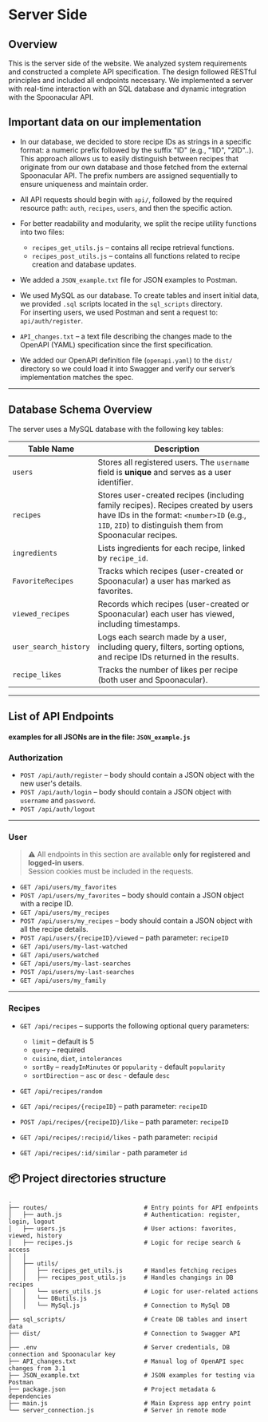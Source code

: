 # Server Side

## Overview
This is the server side of the website. We analyzed system requirements and constructed a complete API specification. The design followed RESTful principles and included all endpoints necessary. We implemented a server with real-time interaction with an SQL database and dynamic integration with the Spoonacular API.

## Important data on our implementation
* In our database, we decided to store recipe IDs as strings in a specific format: a numeric prefix followed by the suffix "ID" (e.g., "1ID", "2ID"..). This approach allows us to easily distinguish between recipes that originate from our own database and those fetched from the external Spoonacular API.
The prefix numbers are assigned sequentially to ensure uniqueness and maintain order.

* All API requests should begin with `api/`, followed by the required resource path: `auth`, `recipes`, `users`, and then the specific action.

* For better readability and modularity, we split the recipe utility functions into two files:
  - `recipes_get_utils.js` – contains all recipe retrieval functions.
  - `recipes_post_utils.js` – contains all functions related to recipe creation and database updates.

* We added a `JSON_example.txt` file for JSON examples to Postman.

* We used MySQL as our database. To create tables and insert initial data, we provided `.sql` scripts located in the `sql_scripts` directory.  
  For inserting users, we used Postman and sent a request to: `api/auth/register`.

* `API_changes.txt` – a text file describing the changes made to the OpenAPI (YAML) specification since the first specification.

* We added our OpenAPI definition file (`openapi.yaml`) to the `dist/` directory so we could load it into Swagger and verify our server’s implementation matches the spec.

---
## Database Schema Overview

The server uses a MySQL database with the following key tables:

| Table Name         | Description |
|--------------------|-------------|
| `users`            | Stores all registered users. The `username` field is **unique** and serves as a user identifier. |
| `recipes`          | Stores user-created recipes (including family recipes). Recipes created by users have IDs in the format: `<number>ID` (e.g., `1ID`, `2ID`) to distinguish them from Spoonacular recipes. |
| `ingredients`      | Lists ingredients for each recipe, linked by `recipe_id`. |
| `FavoriteRecipes`  | Tracks which recipes (user-created or Spoonacular) a user has marked as favorites. |
| `viewed_recipes`   | Records which recipes (user-created or Spoonacular) each user has viewed, including timestamps. |
| `user_search_history` | Logs each search made by a user, including query, filters, sorting options, and recipe IDs returned in the results. |
| `recipe_likes`     | Tracks the number of likes per recipe (both user and Spoonacular). |

---

## List of API Endpoints 
#### examples for all JSONs are in the file:  `JSON_example.js` 

### Authorization
* `POST /api/auth/register` – body should contain a JSON object with the new user's details.  
* `POST /api/auth/login` – body should contain a JSON object with `username` and `password`.  
* `POST /api/auth/logout`

---

### User

> ⚠️ All endpoints in this section are available **only for registered and logged-in users**.  
> Session cookies must be included in the requests.

* `GET /api/users/my_favorites`  
* `POST /api/users/my_favorites` – body should contain a JSON object with a recipe ID.  
* `GET /api/users/my_recipes`  
* `POST /api/users/my_recipes` – body should contain a JSON object with all the recipe details.  
* `POST /api/users/{recipeID}/viewed` – path parameter: `recipeID`  
* `GET /api/users/my-last-watched`
* `GET /api/users/watched`  
* `GET /api/users/my-last-searches`
* `POST /api/users/my-last-searches` 
* `GET /api/users/my_family`

---

### Recipes

* `GET /api/recipes` – supports the following optional query parameters:
  - `limit` – default is 5  
  - `query` – required  
  - `cuisine`, `diet`, `intolerances`  
  - `sortBy` – `readyInMinutes` or `popularity` - default `popularity`  
  - `sortDirection` – `asc` or `desc` - defaule `desc`

* `GET /api/recipes/random`

* `GET /api/recipes/{recipeID}` – path parameter: `recipeID`

* `POST /api/recipes/{recipeID}/like` – path parameter: `recipeID`
* `GET /api/recipes/:recipid/likes` - path parameter: `recipid`
* `GET /api/recipes/:id/similar` - path parameter `id` 



## 📦 Project directories structure
```
.
├── routes/                           # Entry points for API endpoints
│   ├── auth.js                       # Authentication: register, login, logout
│   ├── users.js                      # User actions: favorites, viewed, history
│   ├── recipes.js                    # Logic for recipe search & access
│   │
│   ├── utils/
│   │   ├── recipes_get_utils.js      # Handles fetching recipes
│   │   ├── recipes_post_utils.js     # Handles changings in DB recipes
│   │   └── users_utils.js            # Logic for user-related actions
│   │   └── DButils.js               
│   │   └── MySql.js                  # Connection to MySql DB
│
├── sql_scripts/                      # Create DB tables and insert data
├── dist/                             # Connection to Swagger API 
│
├── .env                              # Server credentials, DB connection and Spoonacular key
├── API_changes.txt                   # Manual log of OpenAPI spec changes from 3.1
├── JSON_example.txt                  # JSON examples for testing via Postman
├── package.json                      # Project metadata & dependencies
├── main.js                           # Main Express app entry point
└── server_connection.js              # Server in remote mode
```
